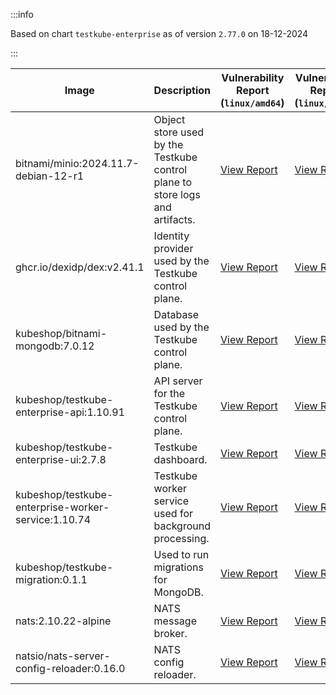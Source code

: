 :::info

Based on chart `testkube-enterprise` as of version `2.77.0` on 18-12-2024

:::

| Image | Description | Vulnerability Report (`linux/amd64`) | Vulnerability Report (`linux/arm64`) | Docker Image |
|-------|-------------|----------------------------------------|----------------------------------------|--------------|
| bitnami/minio:2024.11.7-debian-12-r1 | Object store used by the Testkube control plane to store logs and artifacts. | [View Report](./minio-2024.11.7-debian-12-r1_linux_amd64.md) | [View Report](./minio-2024.11.7-debian-12-r1_linux_arm64.md) | [View Image](https://hub.docker.com/layers/bitnami/minio/2024.11.7-debian-12-r1/images/sha256-6cc8d265464eb9e45fa1f2b186a326552c9a5c4ea373c26edf84c2ea18b39aed?context=explore) |
| ghcr.io/dexidp/dex:v2.41.1 | Identity provider used by the Testkube control plane. | [View Report](./dex-v2.41.1_linux_amd64.md) | [View Report](./dex-v2.41.1_linux_arm64.md) | [View Image](https://github.com/dexidp/dex/pkgs/container/dex) |
| kubeshop/bitnami-mongodb:7.0.12 | Database used by the Testkube control plane. | [View Report](./bitnami-mongodb-7.0.12_linux_amd64.md) | [View Report](./bitnami-mongodb-7.0.12_linux_arm64.md) | [View Image](https://hub.docker.com/layers/kubeshop/bitnami-mongodb/7.0.12/images/sha256-43aa0e5c2e3eff47a9d82ab89e3d0bdde515b9b64628d328a18342e1facba8aa?context=explore) |
| kubeshop/testkube-enterprise-api:1.10.91 | API server for the Testkube control plane. | [View Report](./testkube-enterprise-api-1.10.91_linux_amd64.md) | [View Report](./testkube-enterprise-api-1.10.91_linux_arm64.md) | [View Image](https://hub.docker.com/layers/kubeshop/testkube-enterprise-api/1.10.91/images/sha256-dc57006d09c46d3625acd43e4074d3b2937875658b54975e4896777a1db2235f?context=explore) |
| kubeshop/testkube-enterprise-ui:2.7.8 | Testkube dashboard. | [View Report](./testkube-enterprise-ui-2.7.8_linux_amd64.md) | [View Report](./testkube-enterprise-ui-2.7.8_linux_arm64.md) | [View Image](https://hub.docker.com/layers/kubeshop/testkube-enterprise-ui/2.7.8/images/sha256-45544e6da2f7fdc73e5e4e8a3c728dc3b7d53ec5deb16323c267e17250245ef6?context=explore) |
| kubeshop/testkube-enterprise-worker-service:1.10.74 | Testkube worker service used for background processing. | [View Report](./testkube-enterprise-worker-service-1.10.74_linux_amd64.md) | [View Report](./testkube-enterprise-worker-service-1.10.74_linux_arm64.md) | [View Image](https://hub.docker.com/layers/kubeshop/testkube-enterprise-worker-service/1.10.74/images/sha256-5aad4f783fe6f1e3f73c8b8c7c52fca99f9987d5a3a67cea440d642ca7823004?context=explore) |
| kubeshop/testkube-migration:0.1.1 | Used to run migrations for MongoDB. | [View Report](./testkube-migration-0.1.1_linux_amd64.md) | [View Report](./testkube-migration-0.1.1_linux_arm64.md) | [View Image](https://hub.docker.com/layers/kubeshop/testkube-migration/0.1.1/images/?context=explore) |
| nats:2.10.22-alpine | NATS message broker. | [View Report](./nats-2.10.22-alpine_linux_amd64.md) | [View Report](./nats-2.10.22-alpine_linux_arm64.md) | [View Image](https://hub.docker.com/layers/library/nats/2.10.22-alpine/images/sha256-aa536352f09b109b909e8bfbf9859a40601481bb3742ebc7a09cfaf638622407?context=explore) |
| natsio/nats-server-config-reloader:0.16.0 | NATS config reloader. | [View Report](./nats-server-config-reloader-0.16.0_linux_amd64.md) | [View Report](./nats-server-config-reloader-0.16.0_linux_arm64.md) | [View Image](https://hub.docker.com/layers/natsio/nats-server-config-reloader/0.16.0/images/sha256-6e1f185d0f39fdf6032872bd20f1ce134d4e18c923d55f7cf93d40afcf6a8ffe?context=explore) |
